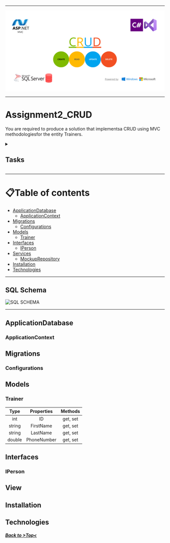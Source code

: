 ---------------------------------------------------------

![ProjectLogo](Assignment2/img/ProjectLogo_assignment2.png)

-----------------------------------------------------

# Assignment2_CRUD
You  are  required  to  produce  a  solution  that  implementsa  CRUD  using  MVC methodologiesfor the entity Trainers.



<details><summary><h2>Tasks</h2></summary>
<p>
     
    <ul>
    <li> <h4>Create Trainer [20marks]</h4> </li>
    <li> <h4>Read Trainer details [20marks] </h4> </li>
    <li> <h4>Update Trainer details [20marks]</h4></li>
    <li> <h4>Delete Trainer [20marks] </h4></li>
    <li> <h4>Use of MVCtechnologies [20marks]:</h4></li>
  </ul>
  <h3>You    need    to    submit    all    the    produced    files    in    a    zip    file    named    by your_name_individual_partb.zip</h3>
    </p>
</details>


------------------------------------------------------------------------------------------------------------------------------------------------------

📋Table of contents
=================

<!--ts-->



* [ApplicationDatabase](#applicationdatabase)
    * [ApplicationContext](#applicationcontext)
* [Migrations](#migrations)
    * [Configurations](#configurations)
* [Models](#)
   * [Trainer](#trainer)
* [Interfaces](#interfaces)
   * [IPerson](#iperson)
* [Services](#services)
   * [MockupRepository](#mockuprepository)
* [Installation](#installation)
* [Technologies](#technologies)

  
   
   
<!--te-->

------------------------------------------------------------------------------------------------------------------------------


## SQL Schema
![SQL SCHEMA](Prototype/img/SQLSCHEMA.png)


----------------------------------------------------------------------------------------------------------------------------------
## ApplicationDatabase
### ApplicationContext
## Migrations
### Configurations
## Models


### Trainer

| Type           | Properties       | Methods |
| :---:          |     :---:        |  :---:  |
| int            | ID     | get, set   |
| string            | FirstName     | get, set   |
| string         | LastName      | get, set    |
| double         | PhoneNumber       | get, set    |


## Interfaces

### IPerson

## View

## Installation
## Technologies

##### [Back to >Top<](#Assignment2_CRUD) #####
